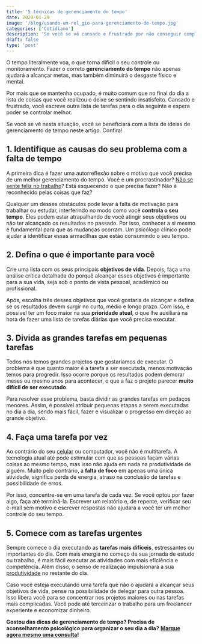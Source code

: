 ```yaml
---
title: '5 técnicas de gerenciamento do tempo'
date: 2020-01-29
image: '/blog/usando-um-rel_gio-para-gerenciamento-de-tempo.jpg'
categories: ['Cotidiano']
description: 'Se você se vê cansado e frustrado por não conseguir completar suas tarefas diárias, confira a lista de ideias de gerenciamento de tempo neste artigo.'
draft: false
type: 'post'
---
```


O tempo literalmente voa, o que torna difícil o seu controle ou monitoramento. Fazer o correto **gerenciamento do tempo** não apenas ajudará a alcançar metas, mas também diminuirá o desgaste físico e mental.

Por mais que se mantenha ocupado, é muito comum que no final do dia a lista de coisas que você realizou o deixe se sentindo insatisfeito. Cansado e frustrado, você escreve outra lista de tarefas para o dia seguinte e espera poder se controlar melhor.

Se você se vê nesta situação, você se beneficiará com a lista de ideias de gerenciamento de tempo neste artigo. Confira!

## **1. Identifique as causas do seu problema com a falta de tempo**

A primeira dica é fazer uma autorreflexão sobre o motivo que você precisa de um melhor gerenciamento do tempo. Você é um procrastinador? [Não se sente feliz no trabalho](/como-combater-a-infelicidade-no-trabalho/)? Está esquecendo o que precisa fazer? Não é reconhecido pelas coisas que faz?

Qualquer um desses obstáculos pode levar à falta de motivação para trabalhar ou estudar, interferindo no modo como você **controla o seu tempo**. Eles podem estar atrapalhando de você atingir seus objetivos ou não ter alcançado os resultados no passado. Por isso, conhecer a si mesmo é fundamental para que as mudanças ocorram. Um psicólogo clínico pode ajudar a identificar essas armadilhas que estão consumindo o seu tempo.

## **2. Defina o que é importante para você**

Crie uma lista com os seus principais **objetivos de vida**. Depois, faça uma análise crítica detalhada do porquê alcançar esses objetivos é importante para a sua vida, seja sob o ponto de vista pessoal, acadêmico ou profissional.

Após, escolha três desses objetivos que você gostaria de alcançar e defina se os resultados devem surgir no curto, médio e longo prazo. Com isso, é possível ter um foco maior na sua **prioridade atual**, o que lhe auxiliará na hora de fazer uma lista de tarefas diárias que você precisa executar.

## **3. Divida as grandes tarefas em pequenas tarefas**

Todos nós temos grandes projetos que gostaríamos de executar. O problema é que quanto maior é a tarefa a ser executada, menos motivação temos para progredir. Isso ocorre porque os resultados podem demorar meses ou mesmo anos para acontecer, o que a faz o projeto parecer **muito difícil de ser executado**.

Para resolver esse problema, basta dividir as grandes tarefas em pedaços menores. Assim, é possível atribuir pequenas etapas a serem executadas no dia a dia, sendo mais fácil, fazer e visualizar o progresso em direção ao grande objetivo.

## **4. Faça uma tarefa por vez**

Ao contrário do seu [celular](/como-o-uso-excessivo-do-celular-pode-afetar-sua-vida-negativamente/) ou computador, você não é multitarefa. A tecnologia atual até pode estimular com que as pessoas façam várias coisas ao mesmo tempo, mas isso não ajuda em nada na produtividade de alguém. Muito pelo contrário, a **falta de foco** em apenas uma única atividade, significa perda de energia, atraso na conclusão de tarefas e possibilidade de erros.

Por isso, concentre-se em uma tarefa de cada vez. Se você optou por fazer algo, faça até terminá-la. Escrever um relatório e, de repente, verificar seu e-mail sem motivo e escrever respostas não ajudará a você ter um melhor controle do seu tempo.

## **5. Comece com as tarefas urgentes**

Sempre comece o dia executando as **tarefas mais difíceis**, estressantes ou importantes do dia. Com mais energia no começo de sua jornada de estudo ou trabalho, é mais fácil executar as atividades com mais eficiência e competência. Além disso, o senso de realização impulsionará a sua [produtividade](/como-evitar-a-procrastinacao/) no restante do dia.

Caso você esteja executando uma tarefa que não o ajudará a alcançar seus objetivos de vida, pense na possibilidade de delegar para outra pessoa. Isso libera você para se concentrar nos projetos maiores ou nas tarefas mais complicadas. Você pode até terceirizar o trabalho para um freelancer experiente e economizar dinheiro.

**Gostou das dicas de gerenciamento de tempo? Precisa de aconselhamento psicológico para organizar o seu dia a dia?** [**Marque agora mesmo uma consulta**](/contato/)**!**
